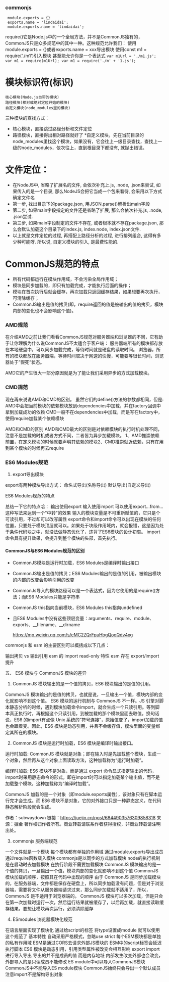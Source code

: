 ### commonjs
   ```
    module.exports = {}
    exports.name = 'lindaidai';
    module.exports.name = 'lindaidai';
   ```
   require()它是Node.js中的一个全局方法，并不是CommonJS独有的，CommonJS只是众多规范中的其中一种。这种规范允许我们：
    使用module.exports = {}或者exports.name = xxx导出模块
    使用const m1 = require('./m1')引入模块
    甚至能允许你是一个表达式
    ```
      var m1Url = './m1.js';
      var m1 = require(m1Url);
      var m1 = require('./m' + '1.js');
    ```
#  模块标识符(标识)
    核心模块(Node.js自带的模块)
    路径模块(相对或绝对定位开始的模块)
    自定义模块(node_modules里的模块)

  三种模块的查找方式：
  * 核心模块，直接跳过路径分析和文件定位
  * 路径模块，直接得出相对路径就好了
  *自定义模块，先在当前目录的node_modules里找这个模块，如果没有，它会往上一级目录查找，查找上一级的node_modules，依次往上，直到根目录下都没有, 就抛出错误。

# 文件定位：
  * 在NodeJS中, 省略了扩展名的文件, 会依次补充上.js, .node, .json来尝试, 如果传入的是一个目录, 那么NodeJS会把它当成一个包来看待, 会采用以下方式确定文件名
  * 第一步, 找出目录下的package.json, 用JSON.parse()解析出main字段
  * 第二步, 如果main字段指定的文件还是省略了扩展, 那么会依次补充.js, .node, .json尝试.
  * 第三步, 如果main字段制定的文件不存在, 或者根本就不存在package.json, 那么会默认加载这个目录下的index.js, index.node, index.json文件.
  * 以上就是文件定位的过程, 再搭配上路径分析的过程, 进行排列组合, 这得有多少种可能呀. 所以说, 自定义模块的引入, 是最费性能的.

#  CommonJS规范的特点
  * 所有代码都运行在模块作用域，不会污染全局作用域；
  * 模块是同步加载的，即只有加载完成，才能执行后面的操作；
  * 模块在首次执行后就会缓存，再次加载只返回缓存结果，如果想要再次执行，可清除缓存；
  * CommonJS输出是值的拷贝(即，require返回的值是被输出的值的拷贝，模块内部的变化也不会影响这个值)。


### AMD规范

在介绍AMD之前让我们看看CommonJS规范对服务器端和浏览器的不同，它有助于让你理解为什么说CommonJS不太适合于客户端：
服务器端所有的模块都存放在本地硬盘中，可以同步加载完成，等待时间就是硬盘的读取时间。
浏览器，所有的模块都放在服务器端，等待时间取决于网速的快慢，可能要等很长时间，浏览器处于”假死”状态。

AMD它的产生很大一部分原因就是为了能让我们采用异步的方式加载模块。


### CMD规范

现在再来说说AMD和CMD的区别。
虽然它们的define()方法的参数都相同，但是:
AMD中会把当前模块的依赖模块放到dependencies中加载，并在factory回调中拿到加载成功的依赖
CMD一般不在dependencies中加载，而是写在factory中，使用require加载某个依赖模块

AMD和CMD的区别
AMD和CMD最大的区别是对依赖模块的执行时机处理不同，注意不是加载的时机或者方式不同，二者皆为异步加载模块。
1、AMD推崇依赖前置，在定义模块的时候就要声明其依赖的模块2、CMD推崇就近依赖，只有在用到某个模块的时候再去require

### ES6 Modules规范

1. export导出模块

export有两种模块导出方式：
命名式导出(名称导出)
默认导出(自定义导出)

ES6 Modules规范的特点

总结一下它的特点哈：
输出使用export
输入使用import
可以使用export...from...这种写法来达到一个"中转"的效果
输入的模块变量是不可重新赋值的，它只是个可读引用，不过却可以改写属性
export命令和import命令可以出现在模块的任何位置，只要处于模块顶层就可以。如果处于块级作用域内，就会报错，这是因为处于条件代码块之中，就没法做静态优化了，违背了ES6模块的设计初衷。
import命令具有提升效果，会提升到整个模块的头部，首先执行。



#### CommonJS与ES6 Modules规范的区别

* CommonJS模块是运行时加载，ES6 Modules是编译时输出接口
* CommonJS输出是值的拷贝；ES6 Modules输出的是值的引用，被输出模块的内部的改变会影响引用的改变
* CommonJs导入的模块路径可以是一个表达式，因为它使用的是require()方法；而ES6 Modules只能是字符串
* CommonJS this指向当前模块，ES6 Modules this指向undefined
* 且ES6 Modules中没有这些顶层变量：arguments、require、module、exports、__filename、__dirname




   https://mp.weixin.qq.com/s/eMC2ZQrFpuHbgQooQdv4xg 


commonjs 和 esm 的主要区别可以概括成以下几点：

输出拷贝 vs 输出引用
esm 的 import read-only 特性
esm 存在 export/import 提升




五、 ES6 模块与 CommonJS 模块的差异
1. CommonJS 模块输出的是一个值的拷贝，ES6 模块输出的是值的引用。

CommonJS 模块输出的是值的拷贝，也就是说，一旦输出一个值，模块内部的变化就影响不到这个值。
ES6 模块的运行机制与 CommonJS 不一样。JS 引擎对脚本静态分析的时候，遇到模块加载命令import，就会生成一个只读引用。等到脚本真正执行时，再根据这个只读引用，到被加载的那个模块里面去取值。换句话说，ES6 的import有点像 Unix 系统的“符号连接”，原始值变了，import加载的值也会跟着变。因此，ES6 模块是动态引用，并且不会缓存值，模块里面的变量绑定其所在的模块。

2. CommonJS 模块是运行时加载，ES6 模块是编译时输出接口。


运行时加载: CommonJS 模块就是对象；即在输入时是先加载整个模块，生成一个对象，然后再从这个对象上面读取方法，这种加载称为“运行时加载”。


编译时加载: ES6 模块不是对象，而是通过 export 命令显式指定输出的代码，import时采用静态命令的形式。即在import时可以指定加载某个输出值，而不是加载整个模块，这种加载称为“编译时加载”。


CommonJS 加载的是一个对象（即module.exports属性），该对象只有在脚本运行完才会生成。而 ES6 模块不是对象，它的对外接口只是一种静态定义，在代码静态解析阶段就会生成。

作者：subwaydown
链接：https://juejin.cn/post/6844903576309858318
来源：掘金
著作权归作者所有。商业转载请联系作者获得授权，非商业转载请注明出处。


3. commonjs 服务端规范

一个文件就是一个模块
每个模块都有单独的作用域
通过module.exports导出成员
通过require函数载入模块
commonjs是以同步的方式加载模块 node的执行机制是在启动时去加载模块 在执行阶段不需要加载模块
CommonJS 模块输出的是一个值的拷贝，一旦输出一个值，模块内部的变化就影响不到这个值
CommonJS 模块加载的顺序，按照其在代码中出现的顺序
由于 CommonJS 是同步加载模块的，在服务器端，文件都是保存在硬盘上，所以同步加载没有问题，但是对于浏览器端，需要将文件从服务器端请求过来，那么同步加载就不适用了，所以，CommonJS 是不适用于浏览器端的。
CommonJS 模块可以多次加载，但是只会在第一次加载时运行一次，然后运行结果就被缓存了，以后再加载，就直接读取缓存结果。要想让模块再次运行，必须清除缓存

4. ESmodules 浏览器模块化规范

在语言层面实现了模块化 通过给script的标签 将type设置成module 就可以使用这个规范了
基本特性
自动采用严格模式，忽略use strict
每个ESM模块都是单独的私有作用域
ESM是通过CORS去请求外部JS模块的
ESM中的script标签会延迟执行脚本
ES6 模块是动态引用，引用类型属性被改变会相互影响
export import 进行导入导出
导出的并不是成员的值 而是内存地址 内部发生改变外部也会改变，外部导入的是只读成员不能修改
ES module中可以导入CommonJS模块
CommonJS中不能导入ES module模块
CommonJS始终只会导出一个默认成员
注意import不是解构导出对象